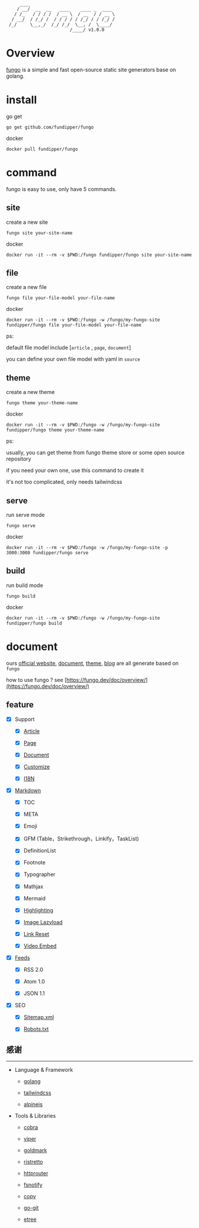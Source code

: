          ____
        / __/  __  __   ____    ____ _  ____
       / /_   / / / /  / __ \  / __  / / __ \
      / __/  / /_/ /  / / / / / /_/ / / /_/ /
     /_/     \__,_/  /_/ /_/  \__, /  \____/
                            /____/ v1.0.0

# Overview

[fungo](https://fungo.dev/ "fungo") is a simple and fast open-source static site generators base on golang.

# install

go get

    go get github.com/fundipper/fungo

docker

    docker pull fundipper/fungo

# command

fungo is easy to use, only have 5 commands.

## site

create a new site

    fungo site your-site-name

docker

    docker run -it --rm -v $PWD:/fungo fundipper/fungo site your-site-name

## file

create a new file

    fungo file your-file-model your-file-name

docker

    docker run -it --rm -v $PWD:/fungo -w /fungo/my-fungo-site fundipper/fungo file your-file-model your-file-name

ps:

default file model include [`article` , `page`, `document`]

you can define your own file model with yaml in `source`

## theme

create a new theme

    fungo theme your-theme-name

docker

    docker run -it --rm -v $PWD:/fungo -w /fungo/my-fungo-site fundipper/fungo theme your-theme-name

ps:

usually, you can get theme from fungo theme store or some open source repository

if you need your own one, use this command to create it

it's not too complicated, only needs tailwindcss

## serve

run serve mode

    fungo serve

docker

    docker run -it --rm -v $PWD:/fungo -w /fungo/my-fungo-site -p 3000:3000 fundipper/fungo serve

## build

run build mode

    fungo build

docker

    docker run -it --rm -v $PWD:/fungo -w /fungo/my-fungo-site fundipper/fungo build

# document

ours [official website](https://fungo.dev/), [document](https://fungo.dev/doc/overview/), [theme](https://fungo.dev/theme/), [blog](https://fungo.dev/post/) are all generate based on `fungo`

how to use fungo ? see [https://fungo.dev/doc/overview/](https://fungo.dev/doc/overview/)

## feature

- [x] Support

  - [x] [Article](https://fungo.dev/doc/create/article/)

  - [x] [Page](https://fungo.dev/doc/create/page/)

  - [x] [Document](https://fungo.dev/doc/create/document/)

  - [x] [Customize](https://fungo.dev/doc/create/customize/)

  - [x] [I18N](https://fungo.dev/doc/create/i18n/)

- [x] [Markdown](https://fungo.dev/doc/config/site/markdown/)

  - [x] TOC

  - [x] META

  - [x] Emoji

  - [x] GFM (Table，Strikethrough，Linkify，TaskList)

  - [x] DefinitionList

  - [x] Footnote

  - [x] Typographer

  - [x] Mathjax

  - [x] Mermaid

  - [x] [Highlighting](https://fungo.dev/doc/config/site/highlighting/)

  - [x] [Image Lazyload](https://fungo.dev/doc/config/site/image/)

  - [x] [Link Reset](https://fungo.dev/doc/config/site/link/)

  - [x] [Video Embed](https://fungo.dev/doc/config/site/video/)

- [x] [Feeds](https://fungo.dev/doc/config/site/feeds/)

  - [x] RSS 2.0

  - [x] Atom 1.0

  - [x] JSON 1.1

- [x] SEO

  - [x] [Sitemap.xml](https://fungo.dev/doc/config/site/sitemap/)

  - [x] [Robots.txt](https://fungo.dev/doc/config/site/robots/)

## 感谢

---

- Language & Framework

  - [golang](https://go.dev/)

  - [tailwindcss](https://www.tailwindcss.com/)

  - [alpinejs](https://alpinejs.dev/)

- Tools & Libraries

  - [cobra](https://github.com/spf13/cobra)

  - [viper](https://github.com/spf13/viper)

  - [goldmark](https://github.com/yuin/goldmark)

  - [ristretto](https://github.com/dgraph-io/ristretto)

  - [httprouter](https://github.com/julienschmidt/httprouter)

  - [fsnotify](https://github.com/fsnotify/fsnotify)

  - [copy](https://github.com/otiai10/copy)

  - [go-git](https://github.com/go-git/go-git)

  - [etree](https://github.com/beevik/etree)
